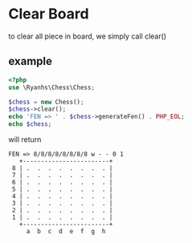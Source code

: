# Clear Board

to clear all piece in board, we simply call clear()

## example

```php
<?php
use \Ryanhs\Chess\Chess;

$chess = new Chess();
$chess->clear();
echo 'FEN => ' . $chess->generateFen() . PHP_EOL;
echo $chess;
```

will return

```
FEN => 8/8/8/8/8/8/8/8 w - - 0 1
   +------------------------+
 8 | .  .  .  .  .  .  .  . |
 7 | .  .  .  .  .  .  .  . |
 6 | .  .  .  .  .  .  .  . |
 5 | .  .  .  .  .  .  .  . |
 4 | .  .  .  .  .  .  .  . |
 3 | .  .  .  .  .  .  .  . |
 2 | .  .  .  .  .  .  .  . |
 1 | .  .  .  .  .  .  .  . |
   +------------------------+
     a  b  c  d  e  f  g  h
```
